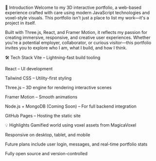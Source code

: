 👋 Introduction
Welcome to my 3D interactive portfolio, a web-based experience crafted with care using modern JavaScript technologies and voxel-style visuals. This portfolio isn't just a place to list my work—it's a project in itself.

Built with Three.js, React, and Framer Motion, it reflects my passion for creating immersive, responsive, and creative user experiences. Whether you're a potential employer, collaborator, or curious visitor—this portfolio invites you to explore who I am, what I build, and how I think.

🛠️ Tech Stack
Vite – Lightning-fast build tooling

React – UI development

Tailwind CSS – Utility-first styling

Three.js – 3D engine for rendering interactive scenes

Framer Motion – Smooth animations

Node.js + MongoDB (Coming Soon) – For full backend integration

GitHub Pages – Hosting the static site

💡 Highlights
Gamified world using voxel assets from MagicaVoxel

Responsive on desktop, tablet, and mobile

Future plans include user login, messages, and real-time portfolio stats

Fully open source and version-controlled
